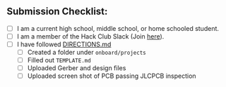 ## Submission Checklist:

- [ ] I am a current high school, middle school, or home schooled student.
- [ ] I am a member of the Hack Club Slack (Join [here](https://hackclub.com/slack>)).
- [ ] I have followed [DIRECTIONS.md](https://github.com/hackclub/OnBoard/directions.md)
  - [ ] Created a folder under `onboard/projects`
  - [ ] Filled out `TEMPLATE.md`
  - [ ] Uploaded Gerber and design files
  - [ ] Uploaded screen shot of PCB passing JLCPCB inspection